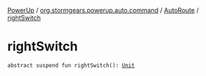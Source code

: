 [PowerUp](../../index.md) / [org.stormgears.powerup.auto.command](../index.md) / [AutoRoute](index.md) / [rightSwitch](./right-switch.md)

# rightSwitch

`abstract suspend fun rightSwitch(): `[`Unit`](https://kotlinlang.org/api/latest/jvm/stdlib/kotlin/-unit/index.html)